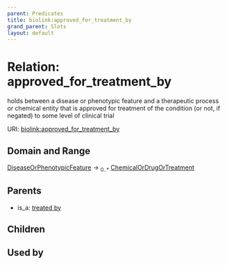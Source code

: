 ```yaml
---
parent: Predicates
title: biolink:approved_for_treatment_by
grand_parent: Slots
layout: default
---
```


# Relation: approved_for_treatment_by


holds between a disease or phenotypic feature and a therapeutic process or chemical entity that is approved for treatment of the condition (or not, if negated) to some level of clinical trial

URI: [biolink:approved_for_treatment_by](https://w3id.org/biolink/vocab/approved_for_treatment_by)

## Domain and Range

[DiseaseOrPhenotypicFeature](DiseaseOrPhenotypicFeature.md) ->  <sub>0..\*</sub> [ChemicalOrDrugOrTreatment](ChemicalOrDrugOrTreatment.md)

## Parents

 *  is_a: [treated by](treated_by.md)

## Children


## Used by

